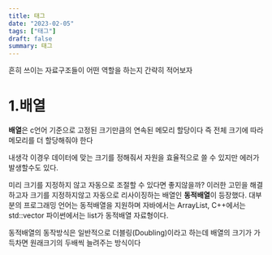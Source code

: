 ```yaml
---
title: 태그
date: "2023-02-05"
tags: ["태그"]
draft: false
summary: 태그
---
```


흔히 쓰이는 자료구조들이 어떤 역할을 하는지 간략히 적어보자

# 1.배열

**배열**은 c언어 기준으로 고정된 크기만큼의 연속된 메모리 할당이다
즉 전체 크기에 따라 메모리를 더 할당해줘야 한다

내생각
이경우 데이터에 맞는 크기를 정해줘서 자원을 효율적으로 쓸 수 있지만
에러가 발생할수도 있다.

미리 크기를 지정하지 않고 자동으로 조절할 수 있다면 좋지않을까?
이러한 고민을 해결하고자 크기를 지정하지않고 자동으로 리사이징하는 배열인 **동적배열**이 등장했다.
대부분의 프로그래밍 언어는 동적배열을 지원하며
자바에서는 ArrayList, C++에서는 std::vector 파이썬에서는 list가 동적배열 자료형이다.

동적배열의 동작방식은 일반적으로 더블링(Doubling)이라고 하는데
배열의 크기가 가득차면 원래크기의 두배씩 늘려주는 방식이다
